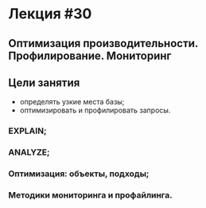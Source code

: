 # Лекция #30

## Оптимизация производительности. Профилирование. Мониторинг

## Цели занятия

* определять узкие места базы;
* оптимизировать и профилировать запросы.

### EXPLAIN;
### ANALYZE;
### Оптимизация: объекты, подходы;
### Методики мониторинга и профайлинга.